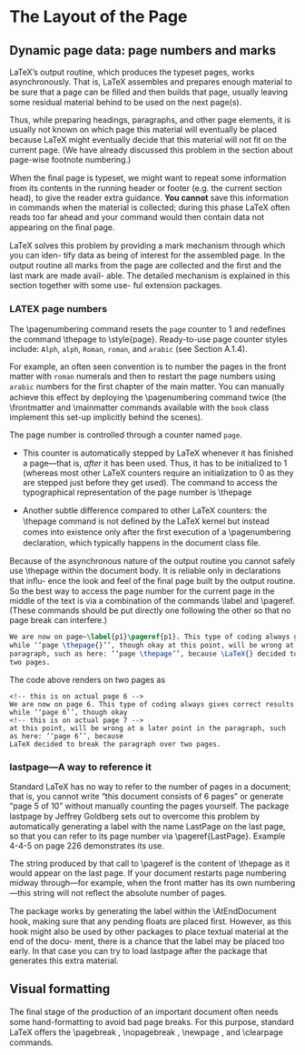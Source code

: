 # The Layout of the Page
<!-- Chapter 4 -->

<!-- ≈≈≈≈≈≈≈≈≈≈≈≈≈≈≈≈≈≈≈≈≈≈≈≈≈≈≈≈≈≈≈≈≈≈≈≈≈≈≈≈≈≈≈***≈≈≈≈≈≈≈≈≈≈≈≈≈≈≈≈≈≈≈≈≈≈≈≈≈≈≈≈≈≈≈≈≈≈≈≈≈≈≈≈≈≈≈≈≈ -->
## Dynamic page data: page numbers and marks
<!-- 4.3 -->

LaTeX’s output routine, which produces the typeset pages, works asynchronously. That is, LaTeX
assembles and prepares enough material to be sure that a page can be ﬁlled and then builds that
page, usually leaving some residual material behind to be used on the next page(s).

Thus, while preparing headings, paragraphs, and other page elements, it is usually not known on
which page this material will eventually be placed because LaTeX might eventually decide that this
material will not ﬁt on the current page. (We have already discussed this problem in the section
about page-wise footnote numbering.) 

<!-- this is the problem: You cannot save this information in commands when the material is collected -->
When the ﬁnal page is typeset, we might want to repeat some information from its contents in the
running header or footer (e.g. the current section head), to give the reader extra guidance. **You
cannot** save this information in commands when the material is collected; during this phase LaTeX
often reads too far ahead and your command would then contain data not appearing on the ﬁnal page.

LaTeX solves this problem by providing a mark mechanism through which you can iden- tify data as
being of interest for the assembled page. In the output routine all marks from the page are
collected and the ﬁrst and the last mark are made avail- able. The detailed mechanism is explained
in this section together with some use- ful extension packages.

### LATEX page numbers
<!-- 4.3.1 -->

<!-- page 216 -->
The \pagenumbering command resets the `page` counter to 1 and redeﬁnes the command \thepage
to \style{page}. Ready-to-use page counter styles include: `Alph`, `alph`, `Roman`, `roman`, and
`arabic` (see Section A.1.4).

For example, an often seen convention is to number the pages in the front matter with `roman`
numerals and then to restart the page numbers using `arabic` numbers for the ﬁrst chapter of the
main matter. You can manually achieve this eﬀect by deploying the \pagenumbering command twice
(the \frontmatter and \mainmatter commands available with the `book` class implement this set-up
implicitly behind the scenes).

<!-- page 215 -->
The page number is controlled through a counter named `page`. 

* This counter is automatically stepped by LaTeX whenever it has ﬁnished a page—that is, *after* it
  has been used. Thus, it has to be initialized to 1 (whereas most other LaTeX counters require an
  initialization to 0 as they are stepped just before they get used). The command to access the
  typographical representation of the page number is \thepage

* Another subtle diﬀerence compared to other LaTeX counters: the \thepage command is not deﬁned by
  the LaTeX kernel but instead comes into existence only after the ﬁrst execution of
  a \pagenumbering declaration, which typically happens in the document class ﬁle.

Because of the asynchronous nature of the output routine you cannot safely use \thepage within the
document body. It is reliable only in declarations that inﬂu- ence the look and feel of the ﬁnal
page built by the output routine. So the best way to access the page number for the current page in
the middle of the text is via a combination of the commands \label and \pageref. (These commands
should be put directly one following the other so that no page break can interfere.)

```latex
We are now on page~\label{p1}\pageref{p1}. This type of coding always gives correct results
while ‘‘page \thepage{}’’, though okay at this point, will be wrong at a later point in the
paragraph, such as here: ‘‘page \thepage’’, because \LaTeX{} decided to break the paragraph over
two pages.
```

The code above renders on two pages as

```
<!-- this is on actual page 6 -->
We are now on page 6. This type of coding always gives correct results while ‘‘page 6’’, though okay
<!-- this is on actual page 7 -->
at this point, will be wrong at a later point in the paragraph, such as here: ‘‘page 6’’, because
LaTeX decided to break the paragraph over two pages.
```

### lastpage—A way to reference it
<!-- 4.3.2 -->

Standard LaTeX has no way to refer to the number of pages in a document; that is, you cannot
write “this document consists of 6 pages” or generate “page 5 of 10” without manually counting the
pages yourself. The package lastpage by Jeﬀrey Goldberg sets out to overcome this problem by
automatically generating a label with the name LastPage on the last page, so that you can refer to
its page number via \pageref{LastPage}. Example 4-4-5 on page 226 demonstrates its use.

The string produced by that call to \pageref is the content of \thepage as it would appear on the
last page. If your document restarts page numbering midway through—for example, when the front
matter has its own numbering—this string will not reﬂect the absolute number of pages.

The package works by generating the label within the \AtEndDocument hook, making sure that any
pending ﬂoats are placed ﬁrst. However, as this hook might also be used by other packages to place
textual material at the end of the docu- ment, there is a chance that the label may be placed too
early. In that case you can try to load lastpage after the package that generates this extra
material.

<!-- ≈≈≈≈≈≈≈≈≈≈≈≈≈≈≈≈≈≈≈≈≈≈≈≈≈≈≈≈≈≈≈≈≈≈≈≈≈≈≈≈≈≈≈***≈≈≈≈≈≈≈≈≈≈≈≈≈≈≈≈≈≈≈≈≈≈≈≈≈≈≈≈≈≈≈≈≈≈≈≈≈≈≈≈≈≈≈≈≈ -->
## Visual formatting
<!-- 4.5 -->

The ﬁnal stage of the production of an important document often needs some hand-formatting to avoid
bad page breaks. For this purpose, standard LaTeX oﬀers the \pagebreak , \nopagebreak , \newpage ,
and \clearpage commands.
<!-- [Book expounds on the obsolete \samepage declaration and alternatives.] -->
